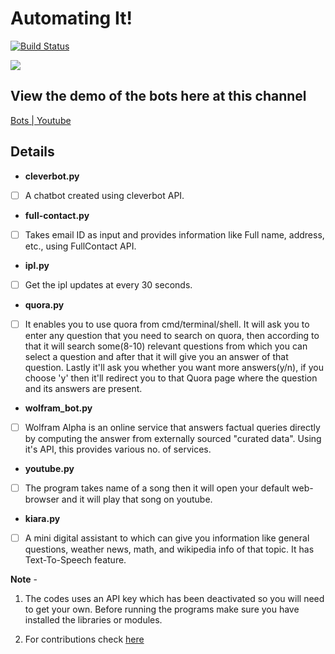 # Automating It! 
[![Build Status](https://travis-ci.org/arpitx165/Automation-Bots.svg?branch=master)](hhttps://travis-ci.org/arpitx165/Automation-Bots)

![](https://media.giphy.com/media/RPZu7v6zA2WOI/giphy.gif)

## View the demo of the bots here at this channel
[Bots | Youtube](https://www.youtube.com/channel/UCJPR7NC5igzhgzjRFeNWLvQ)

## Details

- <b>cleverbot.py</b>

- [ ] A chatbot created using cleverbot API. 

- <b>full-contact.py</b>

- [ ] Takes email ID as input and provides information like Full name, address, etc., using FullContact API.

- <b>ipl.py</b>

- [ ] Get the ipl updates at every 30 seconds. 

- <b>quora.py</b>

- [ ] It enables you to use quora from cmd/terminal/shell. It will ask you to enter any question that you need to search on quora, then     according to that it will search some(8-10) relevant questions from which you can select a question and after that it will give you an answer of that question. Lastly it'll ask you whether you want more answers(y/n), if you choose 'y' then it'll redirect you to that    Quora page where the question and its answers are present. 

- <b>wolfram_bot.py</b>

- [ ] Wolfram Alpha is an online service that answers factual queries directly by computing the answer from externally sourced "curated data".
 Using it's API, this provides various no. of services.
 
 - <b>youtube.py</b>
 
 - [ ] The program takes name of a song then it will open your default web-browser and it will play that song on youtube.
 
 - <b>kiara.py</b> 
 
 - [ ] A mini digital assistant to which can give you information like general questions, weather news, math, and wikipedia info of that topic.
 It has Text-To-Speech feature.
 
 <b>Note</b> - 
 
 1. The codes uses an API key which has been deactivated so you will need to get your own.
Before running the programs make sure you have installed the libraries or modules. 

2. For contributions check [here](CONTRIBUTING.md)
